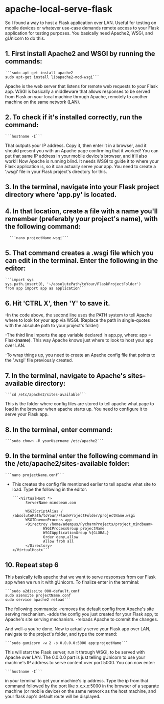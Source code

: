 # apache-local-serve-flask

So I found a way to host a Flask application over LAN. Useful for testing on mobile devices or whatever use-case demands remote access to your Flask application for testing purposes. You basically need Apache2, WSGI, and gUnicorn to do this. 

## 1. First install Apache2 and WSGI by running the commands: 
	
	```sudo apt-get install apache2
	sudo apt-get install libapache2-mod-wsgi```

Apache is the web server that listens for remote web requests to your Flask app. WSGI is basically a middleware that allows responses to be served from Flask on your local machine through Apache, remotely to another machine on the same network (LAN).

## 2. To check if it's installed correctly, run the command: 

	```hostname -I```

That outputs your IP address. Copy it, then enter it in a browser, and it should present you with an Apache page confirming that it worked!
You can put that same IP address in your mobile device's browser, and it'll also work!! Now Apache is running blind. It needs WSGI to guide it to where your Flask application is, so it can actually serve your app. You need to create a '.wsgi' file in your Flask project's directory for this.

## 3. In the terminal, navigate into your Flask project directory where 'app.py' is located.

## 4. In that location, create a file with a name you'll remember (preferably your project's name), with the following command:
	
	  ```nano projectName.wsgi```

## 5. That command creates a .wsgi file which you can edit in the terminal. Enter the following in the editor: 
	
	```import sys
	sys.path.insert(0, '~/absolutePath/toYour/FlaskProjectFolder')
	from app import app as application```

## 6. Hit 'CTRL X', then 'Y' to save it. 

-In the code above, the second line uses the PATH system to tell Apache where to look for your app via WSGI. (Replace the path in single-quotes with the absolute path to your project's folder) 

-The third line imports the app variable declared in app.py, where: app = Flask(__name__). This way Apache knows just where to look to host your app over LAN.

-To wrap things up, you need to create an Apache config file that points to the '.wsgi' file previously created.

## 7. In the terminal, navigate to Apache's sites-available directory:

	```cd /etc/apache2/sites-available```

This is the folder where config files are stored to tell apache what page to load in the browser when apache starts up. You need to configure it to serve your Flask app. 

## 8. In the terminal, enter command:

	```sudo chown -R yourUsername /etc/apache2```

## 9. In the terminal enter the following command in the /etc/apache2/sites-available folder:

	```nano projectName.conf```

- This creates the config file mentioned earlier to tell apache what site to load. Type the following in the editor:

	  ```<VirtualHost *>
        	ServerName mindbeam.com

        	WSGIScriptAlias / /absolutePath/toYour/FlaskProjectFolder/projectName.wsgi
        	WSGIDaemonProcess app
        	<Directroy /home/adempus/PycharmProjects/project_mindbeam>
                	WSGIProcessGroup projectName
                	WSGIApplicationGroup %{GLOBAL}
                	Order deny,allow
                	Allow from all
        	</Directory>
	  </VirtualHost>```

## 10. Repeat step 6

This basically tells apache that we want to serve responses from our Flask app when we run it with gUnicorn.
To finalize enter in the terminal: 

	```sudo a2dissite 000-default.conf
	sudo a2ensite projectName.conf
	sudo service apache2 reload```

The following commands:
	-removes the default config from Apache's site serving mechanism.
	-adds the config you just created for your Flask app, to Apache's site serving mechanism.
	-reloads Apache to commit the changes.

And well-a you're done. Now to actually serve your Flask app over LAN, navigate to the project's folder, and type the command: 

	```sudo gunicorn -w 2 -b 0.0.0.0:5000 app:projectName```

This will start the Flask server, run it through WSGI, to be served with Apache over LAN. The 0.0.0.0 part is just telling gUnicorn to use your machine's IP address to serve content over port 5000. You can now enter:

	```hostname -I``` 

in your terminal to get your machine's ip address. Type the ip from that command followed by the port like x.x.x.x:5000 in the browser of a separate machine (or mobile device) on the same network as the host machine, and your flask app's default route will be displayed. 
 
